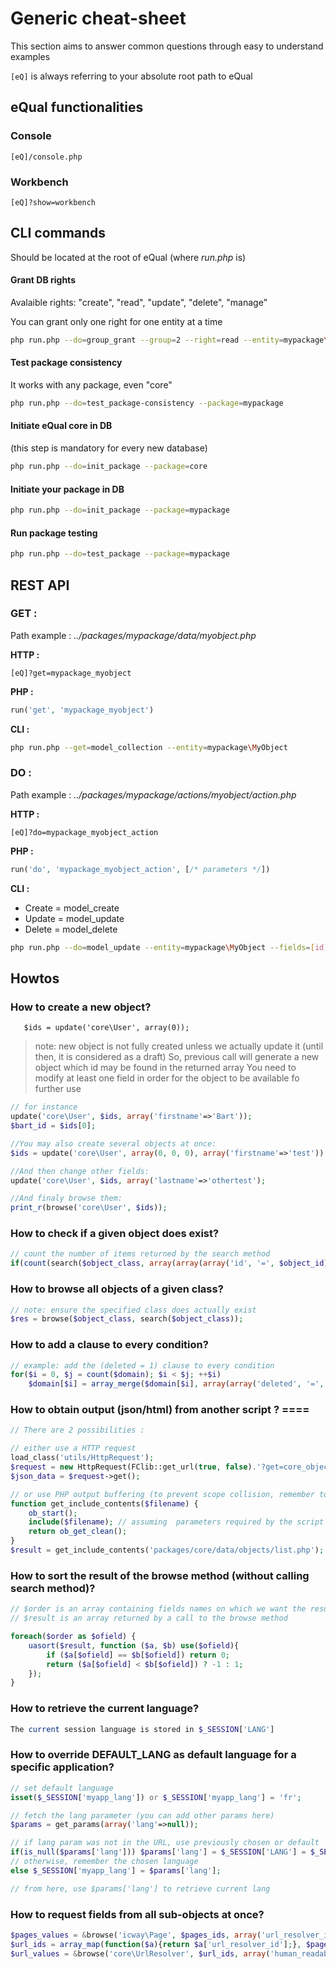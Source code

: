 # Generic cheat-sheet

This section aims to answer common questions through easy to understand examples

```[eQ]``` is always referring to your absolute root path to eQual



## eQual functionalities

### Console

```
[eQ]/console.php
```

### Workbench

```
[eQ]?show=workbench
```



## CLI commands

Should be located at the root of eQual (where *run.php* is)

#### Grant DB rights

Avalaible rights: "create", "read", "update", "delete", "manage"

You can grant only one right for one entity at a time

```bash
php run.php --do=group_grant --group=2 --right=read --entity=mypackage\MyObject
```

#### Test package consistency

It works with any package, even "core"

```bash
php run.php --do=test_package-consistency --package=mypackage
```

#### Initiate eQual core in DB

(this step is mandatory for every new database)

```bash
php run.php --do=init_package --package=core
```

#### Initiate your package in DB

```bash
php run.php --do=init_package --package=mypackage
```

#### Run package testing

```bash
php run.php --do=test_package --package=mypackage
```



## REST API

### GET :

Path example :  *../packages/mypackage/data/myobject.php*

**HTTP :**

```http
[eQ]?get=mypackage_myobject
```

**PHP :**

```php
run('get', 'mypackage_myobject')
```

**CLI :**

```bash
php run.php --get=model_collection --entity=mypackage\MyObject
```

### DO :

Path example :  *../packages/mypackage/actions/myobject/action.php*

**HTTP :**

```http
[eQ]?do=mypackage_myobject_action
```

**PHP :**

```php
run('do', 'mypackage_myobject_action', [/* parameters */])
```

**CLI :**

- Create = model_create
- Update = model_update
- Delete = model_delete

```bash
php run.php --do=model_update --entity=mypackage\MyObject --fields=[id]=1 --fields=[name]=example
```



## Howtos 

### How to create a new object?
`	$ids = update('core\User', array(0));`

> note: new object is not fully created unless we actually update it (until then, it  is considered as a draft)
> So, previous call will generate a new object which id may be found in the returned array
> You need to modify at least one field in order for the object to be available fo further use

```php
// for instance
update('core\User', $ids, array('firstname'=>'Bart'));
$bart_id = $ids[0];

//You may also create several objects at once:
$ids = update('core\User', array(0, 0, 0), array('firstname'=>'test'));

//And then change other fields:
update('core\User', $ids, array('lastname'=>'othertest');

//And finaly browse them:
print_r(browse('core\User', $ids));
```


### How to check if a given object does exist?
```php
// count the number of items returned by the search method
if(count(search($object_class, array(array(array('id', '=', $object_id)))))) {...}
```


### How to browse all objects of a given class?
```php
// note: ensure the specified class does actually exist
$res = browse($object_class, search($object_class));
```


### How to add a clause to every condition?
```php
// example: add the (deleted = 1) clause to every condition
for($i = 0, $j = count($domain); $i < $j; ++$i)
	$domain[$i] = array_merge($domain[$i], array(array('deleted', '=', '1')));
```


### How to obtain output (json/html) from another script ? ====
```php
// There are 2 possibilities :

// either use a HTTP request
load_class('utils/HttpRequest');
$request = new HttpRequest(FClib::get_url(true, false).'?get=core_objects_list&object_class=School%5CTeacher&rp=20&page=1&sortname=id&sortorder=asc&domain%5B0%5D%5B0%5D%5B%5D=courses_ids&domain%5B0%5D%5B0%5D%5B%5D=contains&domain%5B0%5D%5B0%5D%5B2%5D%5B%5D=1&fields%5B%5D=id&fields%5B%5D=firstname&fields%5B%5D=lastname');
$json_data = $request->get();

// or use PHP output buffering (to prevent scope collision, remember to emebed such code into a function)
function get_include_contents($filename) {
	ob_start();	
	include($filename); // assuming  parameters required by the script being called are present in the current URL 
	return ob_get_clean();
}
$result = get_include_contents('packages/core/data/objects/list.php');
```

### How to sort the result of the browse method (without calling search method)?
```php
// $order is an array containing fields names on which we want the result set sorted 
// $result is an array returned by a call to the browse method

foreach($order as $ofield) {
	uasort($result, function ($a, $b) use($ofield){
		if ($a[$ofield] == $b[$ofield]) return 0;
		return ($a[$ofield] < $b[$ofield]) ? -1 : 1;
	});
}
```


### How to retrieve the current language?
```php
The current session language is stored in $_SESSION['LANG']
```


### How to override DEFAULT_LANG as default language for a specific application?
```php
// set default language
isset($_SESSION['myapp_lang']) or $_SESSION['myapp_lang'] = 'fr';

// fetch the lang parameter (you can add other params here)
$params = get_params(array('lang'=>null));

// if lang param was not in the URL, use previously chosen or default
if(is_null($params['lang'])) $params['lang'] = $_SESSION['LANG'] = $_SESSION['myapp_lang'];
// otherwise, remember the chosen language
else $_SESSION['myapp_lang'] = $params['lang'];

// from here, use $params['lang'] to retrieve current lang
```

### How to request fields from all sub-objects at once?
```php
$pages_values = &browse('icway\Page', $pages_ids, array('url_resolver_id'), $lang);			
$url_ids = array_map(function($a){return $a['url_resolver_id'];}, $pages_values);
$url_values = &browse('core\UrlResolver', $url_ids, array('human_readable_url'));
```
